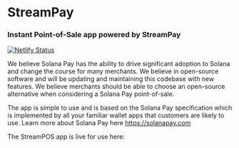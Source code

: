 # StreamPay

### Instant Point-of-Sale app powered by StreamPay

[![Netlify Status](https://api.netlify.com/api/v1/badges/ed420337-296c-483b-ae64-9eda80bcfec1/deploy-status)](https://app.netlify.com/sites/stream-pos-app/deploys)

We believe Solana Pay has the ability to drive significant adoption to Solana and change the course for many merchants. We believe in open-source software and will be updating and maintaining this codebase with new features. We believe merchants should be able to choose an open-source alternative when considering a Solana Pay point-of-sale.

The app is simple to use and is based on the Solana Pay specification which is implemented by all your familiar wallet apps that customers are likely to use. Learn more about Solana Pay here https://solanapay.com

The StreamPOS app is live for use here: 
